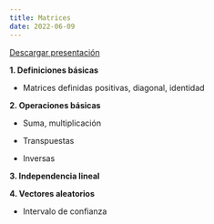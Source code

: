 ```yaml
---
title: Matrices
date: 2022-06-09
---
```


[Descargar presentación](https://econometrics-bch.netlify.app/repaso/repaso_matrices.pdf)


**1. Definiciones básicas**

- Matrices definidas positivas, diagonal, identidad

**2. Operaciones básicas**

- Suma, multiplicación

- Transpuestas

- Inversas

**3. Independencia lineal**

**4. Vectores aleatorios**

- Intervalo de confianza 

